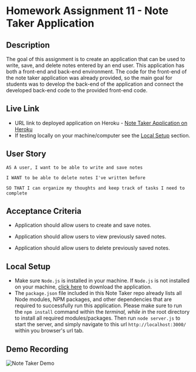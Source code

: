 # Homework Assignment 11 - Note Taker Application

## Description

The goal of this assignment is to create an application that can be used to write, save, and delete notes entered by an end user. This application has both a front-end and back-end environment. The code for the front-end of the note taker application was already provided, so the main goal for students was to develop the back-end of the application and connect the developed back-end code to the provided front-end code.

## Live Link

- URL link to deployed application on Heroku - [Note Taker Application on Heroku](https://note-taker-by-dre.herokuapp.com/)
- If testing locally on your machine/computer see the [Local Setup](#Local-Setup) section.

## User Story

```
AS A user, I want to be able to write and save notes

I WANT to be able to delete notes I've written before

SO THAT I can organize my thoughts and keep track of tasks I need to complete
```

## Acceptance Criteria

- Application should allow users to create and save notes.

- Application should allow users to view previously saved notes.

- Application should allow users to delete previously saved notes.

## Local Setup

- Make sure `Node.js` is installed in your machine. If `Node.js` is not installed on your machine, [click here](https://nodejs.org/en/) to download the application.
- The `package.json` file included in this Note Taker repo already lists all Node modules, NPM packages, and other dependencies that are required to successfully run this application. Please make sure to run the `npm install` command within the _terminal, while in_ the root directory to install all required modules/packages. Then run `node server.js` to start the server, and simply navigate to this url `http://localhost:3000/` within you browser's url tab.

## Demo Recording

![Note Taker Demo](./media/NoteTakeApp.gif)
